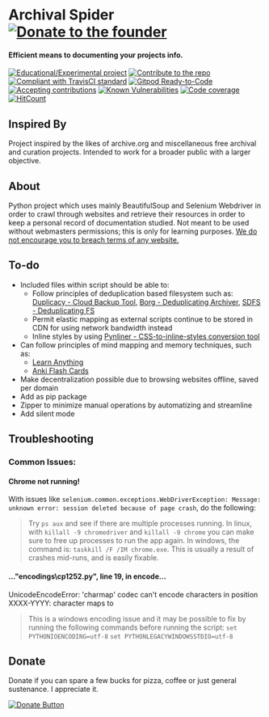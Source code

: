 # Archival Spider [![Donate to the founder](https://img.shields.io/badge/Donate-Ko‒fi-green.svg)](https://ko-fi.com/surbubianjesus) 

#### Efficient means to documenting your projects info.</h4>
[![Educational/Experimental project](https://img.shields.io/badge/python-experimental-orange.svg?style=flat)](https://github.com/netrules/archival-web-spider)
[![Contribute to the repo](https://img.shields.io/badge/contributions-welcome-brightgreen.svg?style=flat)](https://github.com/netrules/archival-web-spider/issues)
[![Compliant with TravisCI standard](https://travis-ci.com/netrules/archival-web-spider.svg?branch=master)](https://travis-ci.com/netrules/archival-web-spider)
[![Gitpod Ready-to-Code](https://img.shields.io/badge/Gitpod-Ready--to--Code-blue?logo=gitpod)](https://gitpod.io/#https://github.com/netrules/archival-web-spider) 
[![Accepting contributions](https://codeclimate.com/github/netrules/archival-web-spider/badges/gpa.svg)](https://codeclimate.com/github/netrules/archival-web-spider) 
[![Known Vulnerabilities](https://snyk.io/test/github/netrules/archival-web-spider/badge.svg?targetFile=requirements.txt)](https://snyk.io/test/github/netrules/archival-web-spider?targetFile=requirements.txt)
[![Code coverage](https://codecov.io/gh/netrules/archival-web-spider/branch/master/graph/badge.svg)](https://codecov.io/gh/netrules/archival-web-spider) 
[![HitCount](https://hits.dwyl.com/netrules/archival-web-spider.svg)](https://hits.dwyl.com/netrules/archival-web-spider) 

## Inspired By
Project inspired by the likes of archive.org and miscellaneous free archival and curation projects. Intended to work for a broader public with a larger objective.

## About
Python project which uses mainly BeautifulSoup and Selenium Webdriver in order to crawl through websites and retrieve their resources in order to keep a personal record of documentation studied. Not meant to be used without webmasters permissions; this is only for learning purposes. [We do not encourage you to breach terms of any website.](https://towardsdatascience.com/web-scraping-with-python-a-to-copy-z-277a445d64c7)

## To-do
- Included files within script should be able to:
	- Follow principles of deduplication based filesystem such as: [Duplicacy - Cloud Backup Tool](https://duplicacy.com/), [Borg - Deduplicating Archiver](https://github.com/borgbackup/borg), [SDFS - Deduplicating FS](https://github.com/opendedup/sdfs)
	- Permit elastic mapping as external scripts continue to be stored in CDN for using network bandwidth instead
	- Inline styles by using [Pynliner - CSS-to-inline-styles conversion tool](https://github.com/rennat/pynliner)
- Can follow principles of mind mapping and memory techniques, such as:
	- [Learn Anything](https://learn-anything.xyz/#!)
	- [Anki Flash Cards](https://apps.ankiweb.net/)
- Make decentralization possible due to browsing websites offline, saved per domain
- Add as pip package
- Zipper to minimize manual operations by automatizing and streamline
- Add silent mode

## Troubleshooting

### Common Issues:

#### Chrome not running!
With issues like `selenium.common.exceptions.WebDriverException: Message: unknown error: session deleted because of page crash`, do the following:
> Try `ps aux` and see if there are multiple processes running.
> In linux, with `killall -9 chromedriver` and `killall -9 chrome` you can make sure to free up processes to run the app again.
> In windows, the command is: `taskkill /F /IM chrome.exe`.
> This is usually a result of crashes mid-runs, and is easily fixable.

####   ..."encodings\cp1252.py", line 19, in encode...
UnicodeEncodeError: 'charmap' codec can't encode characters in position XXXX-YYYY: character maps to <undefined>
> This is a windows encoding issue and it may be possible to fix by running the following commands before running the script:
> `set PYTHONIOENCODING=utf-8`
> `set PYTHONLEGACYWINDOWSSTDIO=utf-8`

## Donate
Donate if you can spare a few bucks for pizza, coffee or just general sustenance. I appreciate it.

[![Donate Button](https://img.shields.io/badge/Donate-Ko‒fi-green.svg)](https://ko-fi.com/surbubianjesus)
